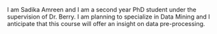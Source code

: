 I am Sadika Amreen and I am a second year PhD student under the supervision of Dr. Berry. 
I am planning to specialize in Data Mining and I anticipate that this course will offer an insight on data pre-processing.
